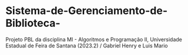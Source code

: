 # Sistema-de-Gerenciamento-de-Biblioteca-
Projeto PBL da disciplina MI - Algoritmos e Programação II, Universidade Estadual de Feira de Santana (2023.2) / Gabriel Henry e Luis Mario

